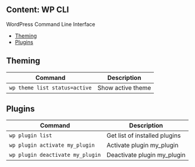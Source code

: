 ## Content: WP CLI
WordPress Command Line Interface

- [Theming](#theming)
- [Plugins](#plugins)

## Theming
Command | Description
--- | --- 
`wp theme list status=active` | Show active theme

## Plugins
Command | Description
--- | --- 
`wp plugin list` | Get list of installed plugins
`wp plugin activate my_plugin` | Activate plugin my_plugin
`wp plugin deactivate my_plugin` | Deactivate plugin my_plugin
<!--stackedit_data:
eyJoaXN0b3J5IjpbMTU4MTI3NzUwNV19
-->